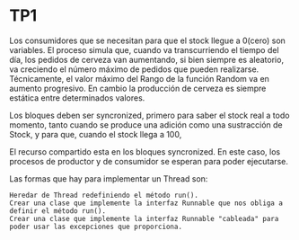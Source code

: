 # TP1
Los consumidores que se necesitan para que el stock llegue a 0(cero) son variables. El proceso simula que, cuando va transcurriendo el tiempo del día, los pedidos de cerveza van aumentando, si bien siempre es aleatorio,
va creciendo el número máximo de pedidos que pueden realizarse. Técnicamente, el valor máximo del Rango de la función Random va en aumento progresivo.
En cambio la producción de cerveza es siempre estática entre determinados valores.

Los bloques deben ser syncronized, primero para saber el stock real a todo momento, tanto cuando se produce una adición como una sustracción de Stock, y para que, cuando el stock llega a 100,

El recurso compartido esta en los bloques syncronized. En este caso, los procesos de productor y de consumidor se esperan 
para poder ejecutarse.

Las formas que hay para implementar un Thread son:

    Heredar de Thread redefiniendo el método run().
    Crear una clase que implemente la interfaz Runnable que nos obliga a definir el método run().
    Crear una clase que implemente la interfaz Runnable "cableada" para poder usar las excepciones que proporciona.	
